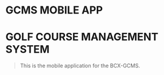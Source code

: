 # GCMS MOBILE APP
# GOLF COURSE MANAGEMENT SYSTEM

> This is the mobile application for the BCX-GCMS.


